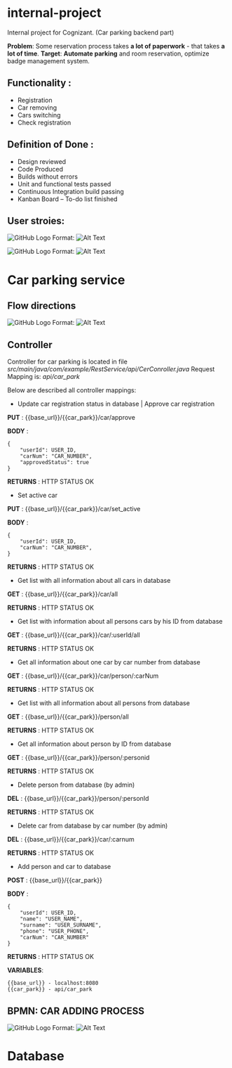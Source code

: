 # internal-project
Internal project for Cognizant. (Car parking backend part)

**Problem**:   Some reservation process takes **a lot of paperwork** - that takes **a lot of time**.
**Target**:   **Automate parking** and room reservation, optimize badge management system.

## Functionality :

* Registration
* Car removing
* Cars switching
* Check registration

## Definition of Done :

* Design reviewed
* Code Produced
* Builds without errors
* Unit and functional tests passed
* Continuous Integration build passing
* Kanban Board – To-do list finished

## User stroies:

![GitHub Logo](/images/logo.png)
Format: ![Alt Text](url)

![GitHub Logo](/images/logo.png)
Format: ![Alt Text](url)

# Car parking service

## Flow directions

![GitHub Logo](/images/logo.png)
Format: ![Alt Text](url)

## Controller

Controller for car parking is located in file *src/main/java/com/example/RestService/api/CerConroller.java*
Request Mapping is: *api/car_park*
 
Below are described all controller mappings:
 
* Update car registration status in database | Approve car registration

**PUT** : {{base_url}}/{{car_park}}/car/approve

**BODY** :

```
{
    "userId": USER_ID,
    "carNum": "CAR_NUMBER",
    "approvedStatus": true
}
```
**RETURNS** :  HTTP STATUS OK
 
 
* Set active car

**PUT** : {{base_url}}/{{car_park}}/car/set_active

**BODY** :

```
{
    "userId": USER_ID,
    "carNum": "CAR_NUMBER",
}
```
**RETURNS** :  HTTP STATUS OK
 
 
* Get list with all information about all cars in database

**GET** : {{base_url}}/{{car_park}}/car/all

**RETURNS** :  HTTP STATUS OK
 
 
* Get list with information about all persons cars by his ID from database

**GET** : {{base_url}}/{{car_park}}/car/:userId/all

**RETURNS** :  HTTP STATUS OK
 
 
* Get all information about one car by car number from database

**GET** : {{base_url}}/{{car_park}}/car/person/:carNum

**RETURNS** :  HTTP STATUS OK
 
 
* Get list with all information about all persons from database

**GET** : {{base_url}}/{{car_park}}/person/all

**RETURNS** :  HTTP STATUS OK
 
 
* Get all information about person by ID from database

**GET** : {{base_url}}/{{car_park}}/person/:personid

**RETURNS** :  HTTP STATUS OK
 
 
* Delete person from database (by admin)

**DEL** : {{base_url}}/{{car_park}}/person/:personId

**RETURNS** :  HTTP STATUS OK
 
 
* Delete car from database by car number (by admin)

**DEL** : {{base_url}}/{{car_park}}/car/:carnum

**RETURNS** :  HTTP STATUS OK
 
 
* Add person and car to database

**POST** : {{base_url}}/{{car_park}}

**BODY** : 

```
{
    "userId": USER_ID,
    "name": "USER_NAME",
    "surname": "USER_SURNAME",
    "phone": "USER_PHONE",
    "carNum": "CAR_NUMBER"
}
```
**RETURNS** :  HTTP STATUS OK
 
**VARIABLES**:

```
{{base_url}} - localhost:8080
{{car_park}} - api/car_park
```

## BPMN: CAR ADDING PROCESS

![GitHub Logo](/images/logo.png)
Format: ![Alt Text](url)


# Database











